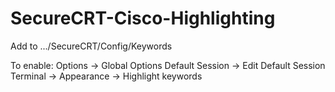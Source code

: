# SecureCRT-Cisco-Highlighting

Add to
.../SecureCRT/Config/Keywords

To enable:
Options -> Global Options
Default Session -> Edit Default Session
Terminal -> Appearance -> Highlight keywords
